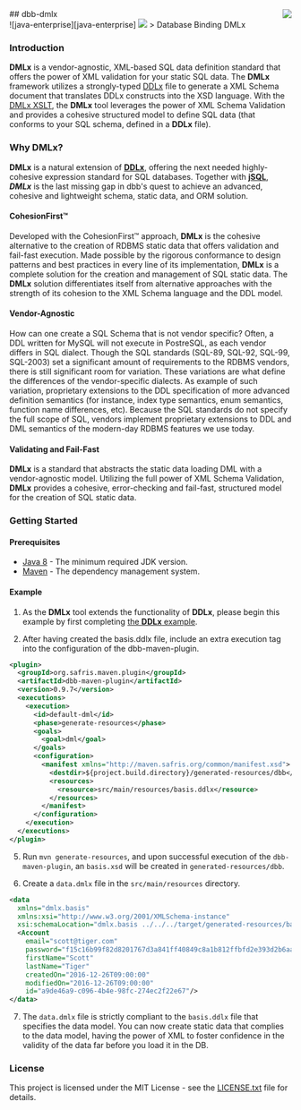 <img src="https://www.cohesionfirst.org/logo.png" align="right" />
## dbb-dmlx<br>![java-enterprise][java-enterprise] <a href="https://www.cohesionfirst.org/"><img src="https://img.shields.io/badge/CohesionFirst%E2%84%A2--blue.svg"></a>
> Database Binding DMLx

### Introduction

**DMLx** is a vendor-agnostic, XML-based SQL data definition standard that offers the power of XML validation for your static SQL data. The **DMLx** framework utilizes a strongly-typed [DDLx][ddlx.xsd] file to generate a XML Schema document that translates DDLx constructs into the XSD language. With the [DMLx XSLT][dmlx.xsl], the **DMLx** tool leverages the power of XML Schema Validation and provides a cohesive structured model to define SQL data (that conforms to your SQL schema, defined in a **DDLx** file).

### Why **DMLx**?

**DMLx** is a natural extension of [**DDLx**][ddlx], offering the next needed highly-cohesive expression standard for SQL databases. Together with [**jSQL**][jsql], ***DMLx*** is the last missing gap in dbb's quest to achieve an advanced, cohesive and lightweight schema, static data, and ORM solution.

#### CohesionFirst™

Developed with the CohesionFirst™ approach, **DMLx** is the cohesive alternative to the creation of RDBMS static data that offers validation and fail-fast execution. Made possible by the rigorous conformance to design patterns and best practices in every line of its implementation, **DMLx** is a complete solution for the creation and management of SQL static data. The **DMLx** solution differentiates itself from alternative approaches with the strength of its cohesion to the XML Schema language and the DDL model.

#### Vendor-Agnostic

How can one create a SQL Schema that is not vendor specific? Often, a DDL written for MySQL will not execute in PostreSQL, as each vendor differs in SQL dialect. Though the SQL standards (SQL-89, SQL-92, SQL-99, SQL-2003) set a significant amount of requirements to the RDBMS vendors, there is still significant room for variation. These variations are what define the differences of the vendor-specific dialects. As example of such variation, proprietary extensions to the DDL specification of more advanced definition semantics (for instance, index type semantics, enum semantics, function name differences, etc). Because the SQL standards do not specify the full scope of SQL, vendors implement proprietary extensions to DDL and DML semantics of the modern-day RDBMS features we use today.

#### Validating and Fail-Fast

**DMLx** is a standard that abstracts the static data loading DML with a vendor-agnostic model. Utilizing the full power of XML Schema Validation, **DMLx** provides a cohesive, error-checking and fail-fast, structured model for the creation of SQL static data.

### Getting Started

#### Prerequisites

* [Java 8][jdk8-download] - The minimum required JDK version.
* [Maven][maven] - The dependency management system.

#### Example

1. As the **DMLx** tool extends the functionality of **DDLx**, please begin this example by first completing [the **DDLx** example][ddlx-example].

4. After having created the basis.ddlx file, include an extra execution tag into the configuration of the dbb-maven-plugin.

  ```xml
  <plugin>
    <groupId>org.safris.maven.plugin</groupId>
    <artifactId>dbb-maven-plugin</artifactId>
    <version>0.9.7</version>
    <executions>
      <execution>
        <id>default-dml</id>
        <phase>generate-resources</phase>
        <goals>
          <goal>dml</goal>
        </goals>
        <configuration>
          <manifest xmlns="http://maven.safris.org/common/manifest.xsd">
            <destdir>${project.build.directory}/generated-resources/dbb</destdir>
            <resources>
              <resource>src/main/resources/basis.ddlx</resource>
            </resources>
          </manifest>
        </configuration>
      </execution>
    </executions>
  </plugin>
  ```

5. Run `mvn generate-resources`, and upon successful execution of the `dbb-maven-plugin`, an `basis.xsd` will be created in `generated-resources/dbb`.

6. Create a `data.dmlx` file in the `src/main/resources` directory.

  ```xml
  <data
    xmlns="dmlx.basis"
    xmlns:xsi="http://www.w3.org/2001/XMLSchema-instance"
    xsi:schemaLocation="dmlx.basis ../../../target/generated-resources/basis.xsd">
    <Account
      email="scott@tiger.com"
      password="f15c16b99f82d8201767d3a841ff40849c8a1b812ffbfd2e393d2b6aa6682a6e"
      firstName="Scott"
      lastName="Tiger"
      createdOn="2016-12-26T09:00:00"
      modifiedOn="2016-12-26T09:00:00"
      id="a9de46a9-c096-4b4e-98fc-274ec2f22e67"/>
  </data>
  ```

7. The `data.dmlx` file is strictly compliant to the `basis.ddlx` file that specifies the data model. You can now create static data that complies to the data model, having the power of XML to foster confidence in the validity of the data far before you load it in the DB.

### License

This project is licensed under the MIT License - see the [LICENSE.txt](LICENSE.txt) file for details.

[dbb-maven-plugin]: https://github.com/SevaSafris/dbb-maven-plugin
[ddlx-example]: https://github.com/SevaSafris/dbb/tree/master/ddlx#example
[ddlx.xsd]: https://github.com/SevaSafris/dbb/blob/master/ddlx/src/main/resources/ddlx.xsd
[ddlx]: https://github.com/SevaSafris/dbb/blob/master/ddlx
[dmlx.xsl]: https://github.com/SevaSafris/dbb/blob/master/dmlx/src/main/resources/dmlx.xsl
[java-enterprise]: https://img.shields.io/badge/java-enterprise-blue.svg
[jdk8-download]: http://www.oracle.com/technetwork/java/javase/downloads/jdk8-downloads-2133151.html
[jsql]: https://github.com/SevaSafris/dbb/blob/master/jsql
[maven-archetype-quickstart]: http://maven.apache.org/archetypes/maven-archetype-quickstart
[maven]: https://maven.apache.org/